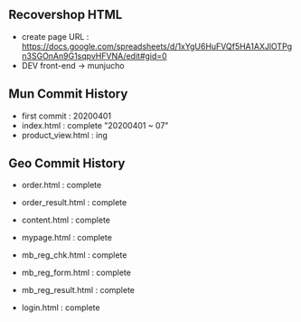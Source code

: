 ## Recovershop HTML
- create page URL : https://docs.google.com/spreadsheets/d/1xYgU6HuFVQf5HA1AXJlOTPgn3SGOnAn9G1sqpvHFVNA/edit#gid=0
- DEV 
    front-end -> munjucho


## Mun Commit History
- first commit : 20200401 
- index.html : complete "20200401 ~ 07"
- product_view.html : ing


## Geo Commit History
- order.html : complete
- order_result.html : complete

- content.html : complete

- mypage.html : complete
- mb_reg_chk.html : complete
- mb_reg_form.html : complete
- mb_reg_result.html : complete

- login.html : complete



